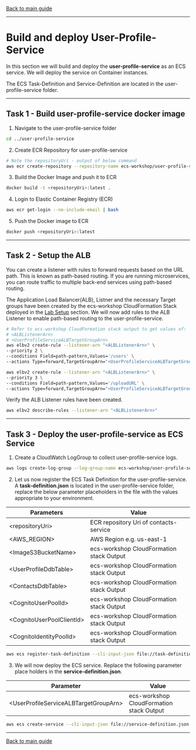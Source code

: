 [Back to main guide](../README.md)

___

# Build and deploy User-Profile-Service

In this section we will build and deploy the **user-profile-service** as an ECS service. We will deploy the service on Container instances.

The ECS Task-Definition and Service-Definition are located in the user-profile-service folder.

___

## Task 1 - Build user-profile-service docker image

1. Navigate to the user-profile-service folder

```bash
cd ../user-profile-service
```

2. Create ECR Repository for user-profile-service

```bash
# Note the repositoryUri - output of below command
aws ecr create-repository --repository-name ecs-workshop/user-profile-service
```

3. Build the Docker Image and push it to ECR

```bash
docker build -t <repositoryUri>:latest .
```

4. Login to Elastic Container Registry (ECR)

```bash
aws ecr get-login --no-include-email | bash
```

5. Push the Docker image to ECR

```bash
docker push <repositoryUri>:latest
```

___

## Task 2 - Setup the ALB

You can create a listener with rules to forward requests based on the URL path. This is known as path-based routing. If you are running microservices, you can route traffic to multiple back-end services using path-based routing.

The Application Load Balancer(ALB), Listner and the necessary Target groups have been created by the ecs-workshop CloudFormation Stack deployed in the [Lab Setup](lab-guides/lab-setup.md) section. We will now add rules to the ALB Listener to enable path-based routing to the user-profile-service.

```bash 
# Refer to ecs-workshop CloudFormation stack output to get values of:
# <ALBListenerArn>
# <UserProfileServiceALBTargetGroupArn>
aws elbv2 create-rule --listener-arn "<ALBListenerArn>" \
--priority 2 \
--conditions Field=path-pattern,Values='/users' \
--actions Type=forward,TargetGroupArn="<UserProfileServiceALBTargetGroupArn>"

aws elbv2 create-rule --listener-arn "<ALBListenerArn>" \
--priority 3 \
--conditions Field=path-pattern,Values='/uploadURL' \
--actions Type=forward,TargetGroupArn="<UserProfileServiceALBTargetGroupArn>"
```

Verify the ALB Listener rules have been created.

```bash
aws elbv2 describe-rules --listener-arn "<ALBListenerArn>"
```

___

## Task 3 - Deploy the user-profile-service as ECS Service

1. Create a CloudWatch LogGroup to collect user-profile-service logs.

```bash
aws logs create-log-group --log-group-name ecs-workshop/user-profile-service
```

2. Let us now register the ECS Task Definition for the user-profile-service. A **task-definition.json** is located in the user-profile-service folder, replace the below parameter placeholders in the file with the values appropriate to your environment.

|Parameters                          | Value                                         |
|------------------------------------|-----------------------------------------------|
|&lt;repositoryUri&gt;               | ECR repository Uri of contacts-service        |
|&lt;AWS_REGION&gt;                  | AWS Region e.g. us-east-1                     |
|&lt;ImageS3BucketName&gt;           | ecs-workshop CloudFormation stack Output      |
|&lt;UserProfileDdbTable&gt;         | ecs-workshop CloudFormation stack Output      |
|&lt;ContactsDdbTable&gt;            | ecs-workshop CloudFormation stack Output      |
|&lt;CognitoUserPoolId&gt;           | ecs-workshop CloudFormation stack Output      |
|&lt;CognitoUserPoolClientId&gt;     | ecs-workshop CloudFormation stack Output      |
|&lt;CognitoIdentityPoolId&gt;       | ecs-workshop CloudFormation stack Output      |

```bash
aws ecs register-task-definition --cli-input-json file://task-definition.json
```

3. We will now deploy the ECS service. Replace the following parameter place holders in the **service-definition.json**.

| Parameter                                 | Value                                    |
|-------------------------------------------|------------------------------------------|
|&lt;UserProfileServiceALBTargetGroupArn&gt;| ecs-workshop CloudFormation stack Output |

```bash
aws ecs create-service --cli-input-json file://service-definition.json 
```

___
[Back to main guide](../README.md)
